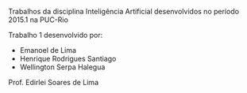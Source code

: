 Trabalhos da disciplina Inteligência Artificial desenvolvidos no período 2015.1 na PUC-Rio

Trabalho 1 desenvolvido por:

- Emanoel de Lima
- Henrique Rodrigues Santiago
- Wellington Serpa Halegua

Prof.
Edirlei Soares de Lima
